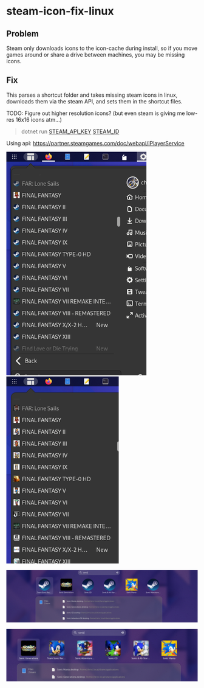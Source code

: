 # steam-icon-fix-linux

## Problem

Steam only downloads icons to the icon-cache during install, so if you move games around or share a drive between machines, you may be missing icons.

## Fix

This parses a shortcut folder and takes missing steam icons in linux, downloads them via the steam API, and sets them in the shortcut files.

TODO: Figure out higher resolution icons? (but even steam is giving me low-res 16x16 icons atm...)

> dotnet run [STEAM_API_KEY](https://steamcommunity.com/dev/apikey) [STEAM_ID](https://www.google.com/url?sa=t&rct=j&q=&esrc=s&source=web&cd=&ved=2ahUKEwiWr_yW28n4AhXaEEQIHUHECdEQFnoECAoQAQ&url=https%3A%2F%2Fwww.steamidfinder.com%2F&usg=AOvVaw0bXyXz2-U3xxyv9lcmDiUj)

Using api: https://partner.steamgames.com/doc/webapi/IPlayerService

![](.img/Screenshot%20from%202022-06-25%2017-05-18.png) ![](.img/Screenshot%20from%202022-06-25%2017-06-04.png)

![](.img/Screenshot%20from%202022-06-25%2016-50-55.png)

![](.img/Screenshot%20from%202022-06-25%2016-51-38.png)